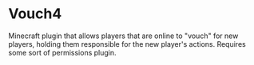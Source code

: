 # Vouch4
Minecraft plugin that allows players that are online to "vouch" for new players, holding them responsible for the new player's actions. Requires some sort of permissions plugin.
